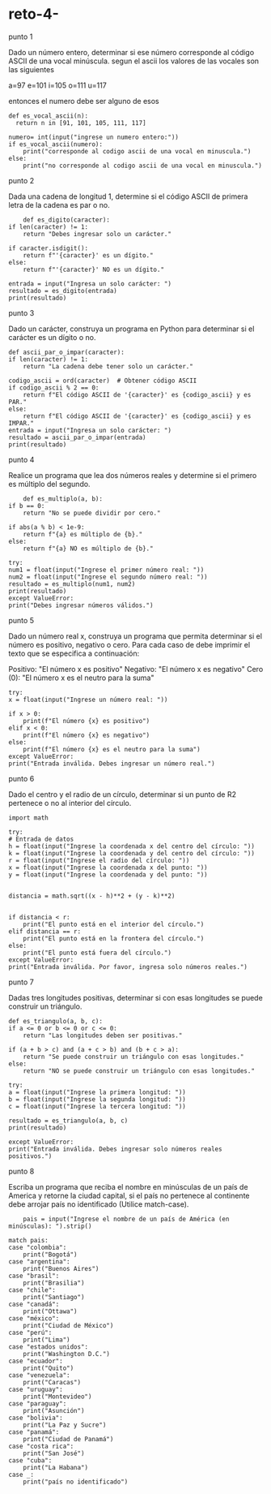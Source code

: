 # reto-4-
punto 1

Dado un número entero, determinar si ese número corresponde al código ASCII de una vocal minúscula.
segun  el ascii los valores de las vocales son las siguientes

a=97
e=101
i=105
o=111
u=117

entonces el numero debe ser alguno de esos

    def es_vocal_ascii(n):
      return n in [91, 101, 105, 111, 117]

    numero= int(input("ingrese un numero entero:"))
    if es_vocal_ascii(numero):
        print("corresponde al codigo ascii de una vocal en minuscula.")
    else:
        print("no corresponde al codigo ascii de una vocal en minuscula.")
        

punto 2

Dada una cadena de longitud 1, determine si el código ASCII de primera letra de la cadena es par o no.
 
        def es_digito(caracter):
    if len(caracter) != 1:
        return "Debes ingresar solo un carácter."
    
    if caracter.isdigit():
        return f"'{caracter}' es un dígito."
    else:
        return f"'{caracter}' NO es un dígito."
        
    entrada = input("Ingresa un solo carácter: ")
    resultado = es_digito(entrada)
    print(resultado)

punto 3

Dado un carácter, construya un programa en Python para determinar si el carácter es un dígito o no.

    def ascii_par_o_impar(caracter):
    if len(caracter) != 1:
        return "La cadena debe tener solo un carácter."
    
    codigo_ascii = ord(caracter)  # Obtener código ASCII
    if codigo_ascii % 2 == 0:
        return f"El código ASCII de '{caracter}' es {codigo_ascii} y es PAR."
    else:
        return f"El código ASCII de '{caracter}' es {codigo_ascii} y es IMPAR."
    entrada = input("Ingresa un solo carácter: ")
    resultado = ascii_par_o_impar(entrada)
    print(resultado)

punto 4

Realice un programa que lea dos números reales y determine si el primero es múltiplo del segundo.

        def es_multiplo(a, b):
    if b == 0:
        return "No se puede dividir por cero."
    
    if abs(a % b) < 1e-9:
        return f"{a} es múltiplo de {b}."
    else:
        return f"{a} NO es múltiplo de {b}."

    try:
    num1 = float(input("Ingrese el primer número real: "))
    num2 = float(input("Ingrese el segundo número real: "))
    resultado = es_multiplo(num1, num2)
    print(resultado)
    except ValueError:
    print("Debes ingresar números válidos.")
  

punto 5

Dado un número real x, construya un programa que permita determinar si el número es positivo, negativo o cero. Para cada caso de debe imprimir el texto que se especifica a continuación:

Positivo: "El número x es positivo"
Negativo: "El número x es negativo"
Cero (0): "El número x es el neutro para la suma"

    try:
    x = float(input("Ingrese un número real: "))

    if x > 0:
        print(f"El número {x} es positivo")
    elif x < 0:
        print(f"El número {x} es negativo")
    else:
        print(f"El número {x} es el neutro para la suma")
    except ValueError:
    print("Entrada inválida. Debes ingresar un número real.")

punto 6 

Dado el centro y el radio de un círculo, determinar si un punto de R2 pertenece o no al interior del círculo.

    import math

    try:
    # Entrada de datos
    h = float(input("Ingrese la coordenada x del centro del círculo: "))
    k = float(input("Ingrese la coordenada y del centro del círculo: "))
    r = float(input("Ingrese el radio del círculo: "))
    x = float(input("Ingrese la coordenada x del punto: "))
    y = float(input("Ingrese la coordenada y del punto: "))

  
    distancia = math.sqrt((x - h)**2 + (y - k)**2)

    
    if distancia < r:
        print("El punto está en el interior del círculo.")
    elif distancia == r:
        print("El punto está en la frontera del círculo.")
    else:
        print("El punto está fuera del círculo.")
    except ValueError:
    print("Entrada inválida. Por favor, ingresa solo números reales.")

punto 7

Dadas tres longitudes positivas, determinar si con esas longitudes se puede construir un triángulo.

    def es_triangulo(a, b, c):
    if a <= 0 or b <= 0 or c <= 0:
        return "Las longitudes deben ser positivas."
    
    if (a + b > c) and (a + c > b) and (b + c > a):
        return "Se puede construir un triángulo con esas longitudes."
    else:
        return "NO se puede construir un triángulo con esas longitudes."

    try:
    a = float(input("Ingrese la primera longitud: "))
    b = float(input("Ingrese la segunda longitud: "))
    c = float(input("Ingrese la tercera longitud: "))

    resultado = es_triangulo(a, b, c)
    print(resultado)

    except ValueError:
    print("Entrada inválida. Debes ingresar solo números reales positivos.")

punto 8

Escriba un programa que reciba el nombre en minúsculas de un país de America y retorne la ciudad capital, si el país no pertenece al continente debe arrojar país no identificado (Utilice match-case).

        pais = input("Ingrese el nombre de un país de América (en minúsculas): ").strip()

    match pais:
    case "colombia":
        print("Bogotá")
    case "argentina":
        print("Buenos Aires")
    case "brasil":
        print("Brasilia")
    case "chile":
        print("Santiago")
    case "canadá":
        print("Ottawa")
    case "méxico":
        print("Ciudad de México")
    case "perú":
        print("Lima")
    case "estados unidos":
        print("Washington D.C.")
    case "ecuador":
        print("Quito")
    case "venezuela":
        print("Caracas")
    case "uruguay":
        print("Montevideo")
    case "paraguay":
        print("Asunción")
    case "bolivia":
        print("La Paz y Sucre")
    case "panamá":
        print("Ciudad de Panamá")
    case "costa rica":
        print("San José")
    case "cuba":
        print("La Habana")
    case _:
        print("país no identificado")
